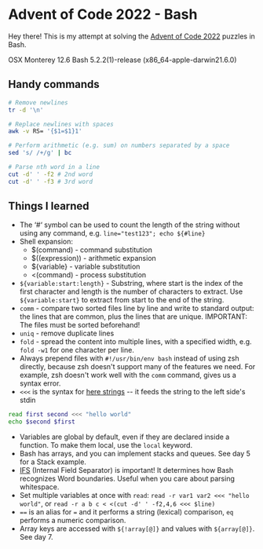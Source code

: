 # Advent of Code 2022 - Bash

Hey there! This is my attempt at solving the [Advent of Code 2022](https://adventofcode.com/2022) puzzles in Bash.

OSX Monterey 12.6
Bash 5.2.2(1)-release (x86_64-apple-darwin21.6.0)

## Handy commands

```sh
# Remove newlines
tr -d '\n'

# Replace newlines with spaces
awk -v RS= '{$1=$1}1'

# Perform arithmetic (e.g. sum) on numbers separated by a space
sed 's/ /+/g' | bc

# Parse nth word in a line
cut -d' ' -f2 # 2nd word
cut -d' ' -f3 # 3rd word
```

## Things I learned

- The ‘#‘ symbol can be used to count the length of the string without using any command, e.g. `line="test123"; echo ${#line}`
- Shell expansion:
  - $(command) - command substitution
  - $((expression)) - arithmetic expansion
  - ${variable} - variable substitution
  - <(command) - process substitution
- `${variable:start:length}` - Substring, where start is the index of the first character and length is the number of characters to extract. Use `${variable:start}` to extract from start to the end of the string.
- `comm` - compare two sorted files line by line and write to standard output: the lines that are common, plus the lines that are unique. IMPORTANT: The files must be sorted beforehand!
- `uniq` - remove duplicate lines
- `fold` - spread the content into multiple lines, with a specified width, e.g. `fold -w1` for one character per line.
- Always prepend files with `#!/usr/bin/env bash` instead of using zsh directly, because zsh doesn't support many of the features we need.
  For example, zsh doesn't work well with the `comm` command, gives us a syntax error.
- `<<<` is the syntax for [here strings](https://tldp.org/LDP/abs/html/x17837.html) -- it feeds the string to the left side's stdin

```sh
read first second <<< "hello world"
echo $second $first
```

- Variables are global by default, even if they are declared inside a function. To make them local, use the `local` keyword.
- Bash has arrays, and you can implement stacks and queues. See day 5 for a Stack example.
- [IFS](https://bash.cyberciti.biz/guide/$IFS) (Internal Field Separator) is important! It determines how Bash recognizes Word boundaries. Useful when you care about parsing whitespace.
- Set multiple variables at once with `read`: `read -r var1 var2 <<< "hello world"`, or `read -r a b c < <(cut -d' ' -f2,4,6 <<< $line)`
- `==` is an alias for `=` and it performs a string (lexical) comparison, `eq` performs a numeric comparison.
- Array keys are accessed with `${!array[@]}` and values with `${array[@]}`. See day 7.

